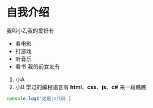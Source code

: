 # 自我介绍
我叫小Z,我的爱好有
* 看电影
* 打游戏
* 听音乐
* 看书
我的前女友有
1. 小A
2. 小B
学过的编程语言有 **html**、**css**、**js**、**c#**
来一段瞧瞧
```javascript
console.log('这是js代码')
```
